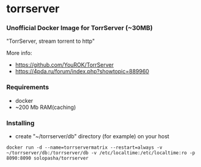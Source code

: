 # torrserver
### Unofficial Docker Image for TorrServer (~30MB)

"TorrServer, stream torrent to http"

More info:
- https://github.com/YouROK/TorrServer
- https://4pda.ru/forum/index.php?showtopic=889960

### Requirements

* docker
* ~200 Mb RAM(caching)

### Installing

- сreate "~/torrserver/db" directory (for example) on your host
```
docker run -d --name=torrservermatrix --restart=always -v ~/torrserver/db:/torrserver/db -v /etc/localtime:/etc/localtime:ro -p 8090:8090 solopasha/torrserver
```
